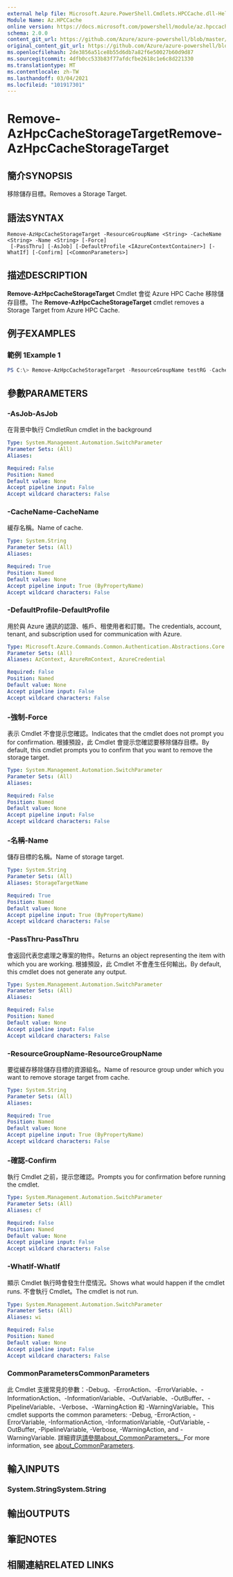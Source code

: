 ```yaml
---
external help file: Microsoft.Azure.PowerShell.Cmdlets.HPCCache.dll-Help.xml
Module Name: Az.HPCCache
online version: https://docs.microsoft.com/powershell/module/az.hpccache/remove-azhpccachestoragetarget
schema: 2.0.0
content_git_url: https://github.com/Azure/azure-powershell/blob/master/src/HPCCache/HPCCache/help/Remove-AzHpcCacheStorageTarget.md
original_content_git_url: https://github.com/Azure/azure-powershell/blob/master/src/HPCCache/HPCCache/help/Remove-AzHpcCacheStorageTarget.md
ms.openlocfilehash: 2de3856a51ce8b55d6db7a82f6e50027b60d9d87
ms.sourcegitcommit: 4dfb0cc533b83f77afdcfbe2618c1e6c8d221330
ms.translationtype: MT
ms.contentlocale: zh-TW
ms.lasthandoff: 03/04/2021
ms.locfileid: "101917301"
---
```

# <span data-ttu-id="ce07b-101">Remove-AzHpcCacheStorageTarget</span><span class="sxs-lookup"><span data-stu-id="ce07b-101">Remove-AzHpcCacheStorageTarget</span></span>

## <span data-ttu-id="ce07b-102">簡介</span><span class="sxs-lookup"><span data-stu-id="ce07b-102">SYNOPSIS</span></span>
<span data-ttu-id="ce07b-103">移除儲存目標。</span><span class="sxs-lookup"><span data-stu-id="ce07b-103">Removes a Storage Target.</span></span>

## <span data-ttu-id="ce07b-104">語法</span><span class="sxs-lookup"><span data-stu-id="ce07b-104">SYNTAX</span></span>

```
Remove-AzHpcCacheStorageTarget -ResourceGroupName <String> -CacheName <String> -Name <String> [-Force]
 [-PassThru] [-AsJob] [-DefaultProfile <IAzureContextContainer>] [-WhatIf] [-Confirm] [<CommonParameters>]
```

## <span data-ttu-id="ce07b-105">描述</span><span class="sxs-lookup"><span data-stu-id="ce07b-105">DESCRIPTION</span></span>
<span data-ttu-id="ce07b-106">**Remove-AzHpcCacheStorageTarget** Cmdlet 會從 Azure HPC Cache 移除儲存目標。</span><span class="sxs-lookup"><span data-stu-id="ce07b-106">The **Remove-AzHpcCacheStorageTarget** cmdlet removes a Storage Target from Azure HPC Cache.</span></span>

## <span data-ttu-id="ce07b-107">例子</span><span class="sxs-lookup"><span data-stu-id="ce07b-107">EXAMPLES</span></span>

### <span data-ttu-id="ce07b-108">範例 1</span><span class="sxs-lookup"><span data-stu-id="ce07b-108">Example 1</span></span>
```powershell
PS C:\> Remove-AzHpcCacheStorageTarget -ResourceGroupName testRG -CacheName testCache -StorageTargetName testST
```

## <span data-ttu-id="ce07b-109">參數</span><span class="sxs-lookup"><span data-stu-id="ce07b-109">PARAMETERS</span></span>

### <span data-ttu-id="ce07b-110">-AsJob</span><span class="sxs-lookup"><span data-stu-id="ce07b-110">-AsJob</span></span>
<span data-ttu-id="ce07b-111">在背景中執行 Cmdlet</span><span class="sxs-lookup"><span data-stu-id="ce07b-111">Run cmdlet in the background</span></span>

```yaml
Type: System.Management.Automation.SwitchParameter
Parameter Sets: (All)
Aliases:

Required: False
Position: Named
Default value: None
Accept pipeline input: False
Accept wildcard characters: False
```

### <span data-ttu-id="ce07b-112">-CacheName</span><span class="sxs-lookup"><span data-stu-id="ce07b-112">-CacheName</span></span>
<span data-ttu-id="ce07b-113">緩存名稱。</span><span class="sxs-lookup"><span data-stu-id="ce07b-113">Name of cache.</span></span>

```yaml
Type: System.String
Parameter Sets: (All)
Aliases:

Required: True
Position: Named
Default value: None
Accept pipeline input: True (ByPropertyName)
Accept wildcard characters: False
```

### <span data-ttu-id="ce07b-114">-DefaultProfile</span><span class="sxs-lookup"><span data-stu-id="ce07b-114">-DefaultProfile</span></span>
<span data-ttu-id="ce07b-115">用於與 Azure 通訊的認證、帳戶、租使用者和訂閱。</span><span class="sxs-lookup"><span data-stu-id="ce07b-115">The credentials, account, tenant, and subscription used for communication with Azure.</span></span>

```yaml
Type: Microsoft.Azure.Commands.Common.Authentication.Abstractions.Core.IAzureContextContainer
Parameter Sets: (All)
Aliases: AzContext, AzureRmContext, AzureCredential

Required: False
Position: Named
Default value: None
Accept pipeline input: False
Accept wildcard characters: False
```

### <span data-ttu-id="ce07b-116">-強制</span><span class="sxs-lookup"><span data-stu-id="ce07b-116">-Force</span></span>
<span data-ttu-id="ce07b-117">表示 Cmdlet 不會提示您確認。</span><span class="sxs-lookup"><span data-stu-id="ce07b-117">Indicates that the cmdlet does not prompt you for confirmation.</span></span> <span data-ttu-id="ce07b-118">根據預設，此 Cmdlet 會提示您確認要移除儲存目標。</span><span class="sxs-lookup"><span data-stu-id="ce07b-118">By default, this cmdlet prompts you to confirm that you want to remove the storage target.</span></span>

```yaml
Type: System.Management.Automation.SwitchParameter
Parameter Sets: (All)
Aliases:

Required: False
Position: Named
Default value: None
Accept pipeline input: False
Accept wildcard characters: False
```

### <span data-ttu-id="ce07b-119">-名稱</span><span class="sxs-lookup"><span data-stu-id="ce07b-119">-Name</span></span>
<span data-ttu-id="ce07b-120">儲存目標的名稱。</span><span class="sxs-lookup"><span data-stu-id="ce07b-120">Name of storage target.</span></span>

```yaml
Type: System.String
Parameter Sets: (All)
Aliases: StorageTargetName

Required: True
Position: Named
Default value: None
Accept pipeline input: True (ByPropertyName)
Accept wildcard characters: False
```

### <span data-ttu-id="ce07b-121">-PassThru</span><span class="sxs-lookup"><span data-stu-id="ce07b-121">-PassThru</span></span>
<span data-ttu-id="ce07b-122">會返回代表您處理之專案的物件。</span><span class="sxs-lookup"><span data-stu-id="ce07b-122">Returns an object representing the item with which you are working.</span></span>
<span data-ttu-id="ce07b-123">根據預設，此 Cmdlet 不會產生任何輸出。</span><span class="sxs-lookup"><span data-stu-id="ce07b-123">By default, this cmdlet does not generate any output.</span></span>

```yaml
Type: System.Management.Automation.SwitchParameter
Parameter Sets: (All)
Aliases:

Required: False
Position: Named
Default value: None
Accept pipeline input: False
Accept wildcard characters: False
```

### <span data-ttu-id="ce07b-124">-ResourceGroupName</span><span class="sxs-lookup"><span data-stu-id="ce07b-124">-ResourceGroupName</span></span>
<span data-ttu-id="ce07b-125">要從緩存移除儲存目標的資源組名。</span><span class="sxs-lookup"><span data-stu-id="ce07b-125">Name of resource group under which you want to remove storage target from cache.</span></span>

```yaml
Type: System.String
Parameter Sets: (All)
Aliases:

Required: True
Position: Named
Default value: None
Accept pipeline input: True (ByPropertyName)
Accept wildcard characters: False
```

### <span data-ttu-id="ce07b-126">-確認</span><span class="sxs-lookup"><span data-stu-id="ce07b-126">-Confirm</span></span>
<span data-ttu-id="ce07b-127">執行 Cmdlet 之前，提示您確認。</span><span class="sxs-lookup"><span data-stu-id="ce07b-127">Prompts you for confirmation before running the cmdlet.</span></span>

```yaml
Type: System.Management.Automation.SwitchParameter
Parameter Sets: (All)
Aliases: cf

Required: False
Position: Named
Default value: None
Accept pipeline input: False
Accept wildcard characters: False
```

### <span data-ttu-id="ce07b-128">-WhatIf</span><span class="sxs-lookup"><span data-stu-id="ce07b-128">-WhatIf</span></span>
<span data-ttu-id="ce07b-129">顯示 Cmdlet 執行時會發生什麼情況。</span><span class="sxs-lookup"><span data-stu-id="ce07b-129">Shows what would happen if the cmdlet runs.</span></span> <span data-ttu-id="ce07b-130">不會執行 Cmdlet。</span><span class="sxs-lookup"><span data-stu-id="ce07b-130">The cmdlet is not run.</span></span>

```yaml
Type: System.Management.Automation.SwitchParameter
Parameter Sets: (All)
Aliases: wi

Required: False
Position: Named
Default value: None
Accept pipeline input: False
Accept wildcard characters: False
```

### <span data-ttu-id="ce07b-131">CommonParameters</span><span class="sxs-lookup"><span data-stu-id="ce07b-131">CommonParameters</span></span>
<span data-ttu-id="ce07b-132">此 Cmdlet 支援常見的參數：-Debug、-ErrorAction、-ErrorVariable、-InformationAction、-InformationVariable、-OutVariable、-OutBuffer、-PipelineVariable、-Verbose、-WarningAction 和 -WarningVariable。</span><span class="sxs-lookup"><span data-stu-id="ce07b-132">This cmdlet supports the common parameters: -Debug, -ErrorAction, -ErrorVariable, -InformationAction, -InformationVariable, -OutVariable, -OutBuffer, -PipelineVariable, -Verbose, -WarningAction, and -WarningVariable.</span></span> <span data-ttu-id="ce07b-133">詳細資訊[請參閱about_CommonParameters。](http://go.microsoft.com/fwlink/?LinkID=113216)</span><span class="sxs-lookup"><span data-stu-id="ce07b-133">For more information, see [about_CommonParameters](http://go.microsoft.com/fwlink/?LinkID=113216).</span></span>

## <span data-ttu-id="ce07b-134">輸入</span><span class="sxs-lookup"><span data-stu-id="ce07b-134">INPUTS</span></span>

### <span data-ttu-id="ce07b-135">System.String</span><span class="sxs-lookup"><span data-stu-id="ce07b-135">System.String</span></span>

## <span data-ttu-id="ce07b-136">輸出</span><span class="sxs-lookup"><span data-stu-id="ce07b-136">OUTPUTS</span></span>

## <span data-ttu-id="ce07b-137">筆記</span><span class="sxs-lookup"><span data-stu-id="ce07b-137">NOTES</span></span>

## <span data-ttu-id="ce07b-138">相關連結</span><span class="sxs-lookup"><span data-stu-id="ce07b-138">RELATED LINKS</span></span>
